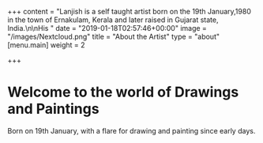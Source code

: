 +++
content = "Lanjish is a self taught artist born on the 19th January,1980 in the town of Ernakulam, Kerala and later raised in Gujarat state, India.\n\nHis "
date = "2019-01-18T02:57:46+00:00"
image = "/images/Nextcloud.png"
title = "About the Artist"
type = "about"
[menu.main]
weight = 2

+++
# Welcome to the world of Drawings and Paintings

Born on 19th January, with a flare for drawing and painting since early days.